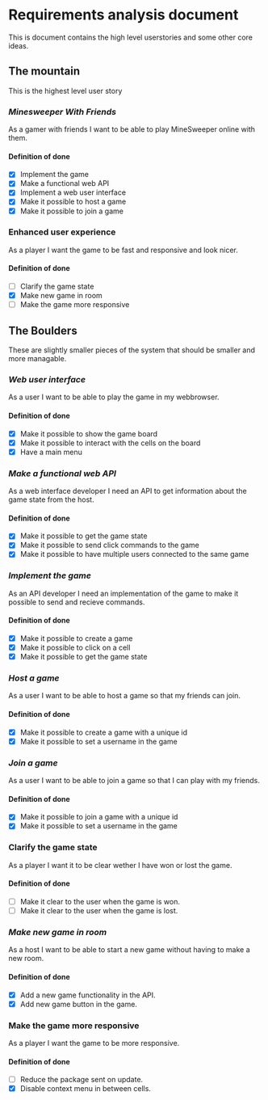 # Requirements analysis document

This is document contains the high level userstories and some other core ideas.

## The mountain

This is the highest level user story

### *Minesweeper With Friends*

As a gamer with friends I want to be able to play MineSweeper online with them.

#### Definition of done

- [x] Implement the game
- [x] Make a functional web API
- [x] Implement a web user interface
- [x] Make it possible to host a game
- [x] Make it possible to join a game

### Enhanced user experience

As a player I want the game to be fast and responsive and look nicer.

#### Definition of done

- [ ] Clarify the game state
- [x] Make new game in room
- [ ] Make the game more responsive

## The Boulders

These are slightly smaller pieces of the system that should be smaller and more managable.

### *Web user interface*

As a user I want to be able to play the game in my webbrowser.

#### Definition of done

- [x] Make it possible to show the game board
- [x] Make it possible to interact with the cells on the board
- [x] Have a main menu

### *Make a functional web API*

As a web interface developer I need an API to get information about the game state from the host.

#### Definition of done

- [x] Make it possible to get the game state
- [x] Make it possible to send click commands to the game
- [x] Make it possible to have multiple users connected to the same game

### *Implement the game*

As an API developer I need an implementation of the game to make it possible to send and recieve commands.

#### Definition of done

- [x] Make it possible to create a game
- [x] Make it possible to click on a cell
- [x] Make it possible to get the game state

### *Host a game*

As a user I want to be able to host a game so that my friends can join.

#### Definition of done

- [x] Make it possible to create a game with a unique id
- [x] Make it possible to set a username in the game

### *Join a game*

As a user I want to be able to join a game so that I can play with my friends.

#### Definition of done

- [x] Make it possible to join a game with a unique id
- [x] Make it possible to set a username in the game

### Clarify the game state

As a player I want it to be clear wether I have won or lost the game.

#### Definition of done

- [ ] Make it clear to the user when the game is won.
- [ ] Make it clear to the user when the game is lost.

### *Make new game in room*

As a host I want to be able to start a new game without having to make a new room.

#### Definition of done

- [x] Add a new game functionality in the API.
- [x] Add new game button in the game.

### Make the game more responsive

As a player I want the game to be more responsive.

#### Definition of done

- [ ] Reduce the package sent on update.
- [x] Disable context menu in between cells.
